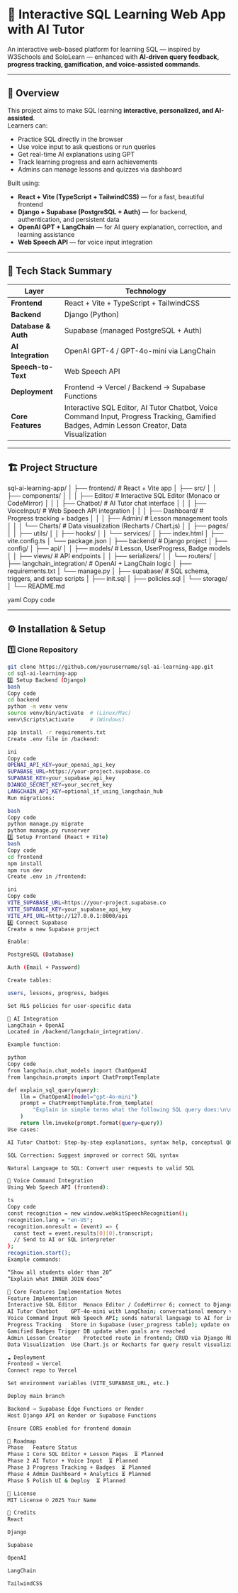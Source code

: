 # 🧠 Interactive SQL Learning Web App with AI Tutor

An interactive web-based platform for learning SQL — inspired by W3Schools and SoloLearn — enhanced with **AI-driven query feedback, progress tracking, gamification, and voice-assisted commands**.

---

## 🚀 Overview

This project aims to make SQL learning **interactive, personalized, and AI-assisted**.  
Learners can:
- Practice SQL directly in the browser  
- Use voice input to ask questions or run queries  
- Get real-time AI explanations using GPT  
- Track learning progress and earn achievements  
- Admins can manage lessons and quizzes via dashboard  

Built using:
- **React + Vite (TypeScript + TailwindCSS)** — for a fast, beautiful frontend
- **Django + Supabase (PostgreSQL + Auth)** — for backend, authentication, and persistent data
- **OpenAI GPT + LangChain** — for AI query explanation, correction, and learning assistance
- **Web Speech API** — for voice input integration

---

## 🧩 Tech Stack Summary

| Layer | Technology |
|--------|-------------|
| **Frontend** | React + Vite + TypeScript + TailwindCSS |
| **Backend** | Django (Python) |
| **Database & Auth** | Supabase (managed PostgreSQL + Auth) |
| **AI Integration** | OpenAI GPT-4 / GPT-4o-mini via LangChain |
| **Speech-to-Text** | Web Speech API |
| **Deployment** | Frontend → Vercel / Backend → Supabase Functions |
| **Core Features** | Interactive SQL Editor, AI Tutor Chatbot, Voice Command Input, Progress Tracking, Gamified Badges, Admin Lesson Creator, Data Visualization |

---

## 🏗️ Project Structure

sql-ai-learning-app/
│
├── frontend/ # React + Vite app
│ ├── src/
│ │ ├── components/
│ │ │ ├── Editor/ # Interactive SQL Editor (Monaco or CodeMirror)
│ │ │ ├── Chatbot/ # AI Tutor chat interface
│ │ │ ├── VoiceInput/ # Web Speech API integration
│ │ │ ├── Dashboard/ # Progress tracking + badges
│ │ │ ├── Admin/ # Lesson management tools
│ │ │ └── Charts/ # Data visualization (Recharts / Chart.js)
│ │ ├── pages/
│ │ ├── utils/
│ │ ├── hooks/
│ │ └── services/
│ ├── index.html
│ ├── vite.config.ts
│ └── package.json
│
├── backend/ # Django project
│ ├── config/
│ ├── api/
│ │ ├── models/ # Lesson, UserProgress, Badge models
│ │ ├── views/ # API endpoints
│ │ ├── serializers/
│ │ └── routers/
│ ├── langchain_integration/ # OpenAI + LangChain logic
│ ├── requirements.txt
│ └── manage.py
│
├── supabase/ # SQL schema, triggers, and setup scripts
│ ├── init.sql
│ ├── policies.sql
│ └── storage/
│
└── README.md

yaml
Copy code

---

## ⚙️ Installation & Setup

### 1️⃣ Clone Repository
```bash
git clone https://github.com/yourusername/sql-ai-learning-app.git
cd sql-ai-learning-app
2️⃣ Setup Backend (Django)
bash
Copy code
cd backend
python -m venv venv
source venv/bin/activate  # (Linux/Mac)
venv\Scripts\activate     # (Windows)

pip install -r requirements.txt
Create .env file in /backend:

ini
Copy code
OPENAI_API_KEY=your_openai_api_key
SUPABASE_URL=https://your-project.supabase.co
SUPABASE_KEY=your_supabase_api_key
DJANGO_SECRET_KEY=your_secret_key
LANGCHAIN_API_KEY=optional_if_using_langchain_hub
Run migrations:

bash
Copy code
python manage.py migrate
python manage.py runserver
3️⃣ Setup Frontend (React + Vite)
bash
Copy code
cd frontend
npm install
npm run dev
Create .env in /frontend:

ini
Copy code
VITE_SUPABASE_URL=https://your-project.supabase.co
VITE_SUPABASE_KEY=your_supabase_api_key
VITE_API_URL=http://127.0.0.1:8000/api
4️⃣ Connect Supabase
Create a new Supabase project

Enable:

PostgreSQL (Database)

Auth (Email + Password)

Create tables:

users, lessons, progress, badges

Set RLS policies for user-specific data

🤖 AI Integration
LangChain + OpenAI
Located in /backend/langchain_integration/.

Example function:

python
Copy code
from langchain.chat_models import ChatOpenAI
from langchain.prompts import ChatPromptTemplate

def explain_sql_query(query):
    llm = ChatOpenAI(model="gpt-4o-mini")
    prompt = ChatPromptTemplate.from_template(
        "Explain in simple terms what the following SQL query does:\n\n{query}"
    )
    return llm.invoke(prompt.format(query=query))
Use cases:

AI Tutor Chatbot: Step-by-step explanations, syntax help, conceptual Q&A

SQL Correction: Suggest improved or correct SQL syntax

Natural Language to SQL: Convert user requests to valid SQL

🎤 Voice Command Integration
Using Web Speech API (frontend):

ts
Copy code
const recognition = new window.webkitSpeechRecognition();
recognition.lang = "en-US";
recognition.onresult = (event) => {
  const text = event.results[0][0].transcript;
  // Send to AI or SQL interpreter
};
recognition.start();
Example commands:

“Show all students older than 20”
“Explain what INNER JOIN does”

🧮 Core Features Implementation Notes
Feature	Implementation
Interactive SQL Editor	Monaco Editor / CodeMirror 6; connect to Django API endpoint to execute queries safely in sandbox
AI Tutor Chatbot	GPT-4o-mini with LangChain; conversational memory via sessionStorage
Voice Command Input	Web Speech API; sends natural language to AI for interpretation
Progress Tracking	Store in Supabase (user_progress table); update on lesson completion
Gamified Badges	Trigger DB update when goals are reached
Admin Lesson Creator	Protected route in frontend; CRUD via Django REST API
Data Visualization	Use Chart.js or Recharts for query result visualization

☁️ Deployment
Frontend → Vercel
Connect repo to Vercel

Set environment variables (VITE_SUPABASE_URL, etc.)

Deploy main branch

Backend → Supabase Edge Functions or Render
Host Django API on Render or Supabase Functions

Ensure CORS enabled for frontend domain

🧭 Roadmap
Phase	Feature	Status
Phase 1	Core SQL Editor + Lesson Pages	⏳ Planned
Phase 2	AI Tutor + Voice Input	⏳ Planned
Phase 3	Progress Tracking + Badges	⏳ Planned
Phase 4	Admin Dashboard + Analytics	⏳ Planned
Phase 5	Polish UI & Deploy	⏳ Planned

📜 License
MIT License © 2025 Your Name

🙌 Credits
React

Django

Supabase

OpenAI

LangChain

TailwindCSS

